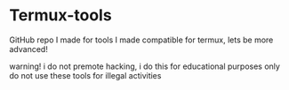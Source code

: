# Termux-tools
GitHub repo I made for tools I made compatible for termux, lets be more advanced!

warning! i do not premote hacking, i do this for educational purposes only do not use these tools for illegal activities
